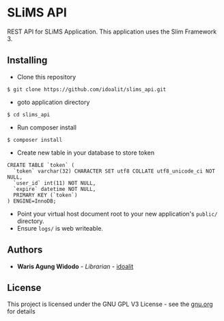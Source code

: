 # SLiMS API

REST API for SLiMS Application. This application uses the Slim Framework 3.

## Installing

* Clone this repository

```
$ git clone https://github.com/idoalit/slims_api.git
```

* goto application directory

```
$ cd slims_api
```

* Run composer install

```
$ composer install
```

* Create new table in your database to store token

```
CREATE TABLE `token` (
  `token` varchar(32) CHARACTER SET utf8 COLLATE utf8_unicode_ci NOT NULL,
  `user_id` int(11) NOT NULL,
  `expire` datetime NOT NULL,
  PRIMARY KEY (`token`)
) ENGINE=InnoDB;
```

* Point your virtual host document root to your new application's `public/` directory.
* Ensure `logs/` is web writeable.

## Authors

* **Waris Agung Widodo** - *Librarian* - [idoalit](https://github.com/idoalit)

## License

This project is licensed under the GNU GPL V3 License - see the [gnu.org](http://www.gnu.org/licenses/gpl-3.0.en.html) for details